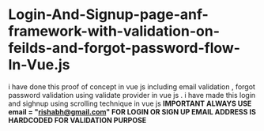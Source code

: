 # Login-And-Signup-page-anf-framework-with-validation-on-feilds-and-forgot-password-flow-In-Vue.js
i have done this proof of concept in vue js including email validation , forgot password validation using validate provider in vue js . 
i have made this login and sighnup using scrolling technique in vue js
**IMPORTANT ALWAYS USE email = "rishabh@gmail.com" FOR LOGIN OR SIGN UP  EMAIL ADDRESS IS  HARDCODED FOR VALIDATION PURPOSE**

